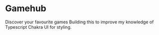 # Gamehub
Discover your favourite games 
Building this to improve my knowledge of Typescript
Chakra UI for styling.
